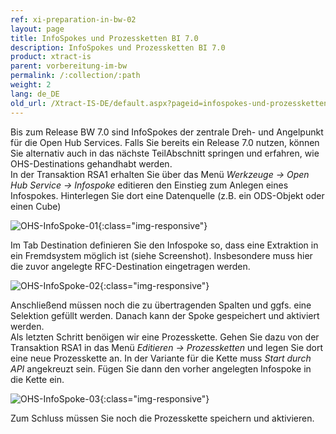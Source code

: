 ```yaml
---
ref: xi-preparation-in-bw-02
layout: page
title: InfoSpokes und Prozessketten BI 7.0
description: InfoSpokes und Prozessketten BI 7.0
product: xtract-is
parent: vorbereitung-im-bw
permalink: /:collection/:path
weight: 2
lang: de_DE
old_url: /Xtract-IS-DE/default.aspx?pageid=infospokes-und-prozessketten
---
```


Bis zum Release BW 7.0 sind InfoSpokes der zentrale Dreh- und Angelpunkt für die Open Hub Services. Falls Sie bereits ein Release 7.0 nutzen, können Sie alternativ auch in das nächste TeilAbschnitt springen und erfahren, wie OHS-Destinations gehandhabt werden.<br>
In der Transaktion RSA1 erhalten Sie über das Menü *Werkzeuge -> Open Hub Service -> Infospoke* editieren den Einstieg zum Anlegen eines Infospokes. Hinterlegen Sie dort eine Datenquelle (z.B. ein ODS-Objekt oder einen Cube)

![OHS-InfoSpoke-01](/img/content/OHS-InfoSpoke-01.png){:class="img-responsive"}

Im Tab Destination definieren Sie den Infospoke so, dass eine Extraktion in ein Fremdsystem möglich ist (siehe Screenshot). Insbesondere muss hier die zuvor angelegte RFC-Destination eingetragen werden.

![OHS-InfoSpoke-02](/img/content/OHS-InfoSpoke-02.png){:class="img-responsive"}

Anschließend müssen noch die zu übertragenden Spalten und ggfs. eine Selektion gefüllt werden. Danach kann der Spoke gespeichert und aktiviert werden.<br>
Als letzten Schritt benöigen wir eine Prozesskette. Gehen Sie dazu von der Transaktion RSA1 in das Menü *Editieren -> Prozessketten* und legen Sie dort eine neue Prozesskette an. In der Variante für die Kette muss *Start durch API*  angekreuzt sein. Fügen Sie dann den vorher angelegten Infospoke in die Kette ein.

![OHS-InfoSpoke-03](/img/content/OHS-InfoSpoke-03.png){:class="img-responsive"}

Zum Schluss müssen Sie noch die Prozesskette speichern und aktivieren.